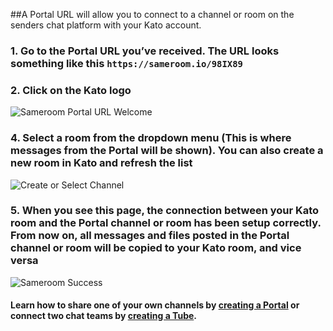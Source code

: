 ##A Portal URL will allow you to connect to a channel or room on the senders chat platform with your Kato account.

### 1. Go to the Portal URL you’ve received. The URL looks something like this `https://sameroom.io/98IX89`

### 2. Click on the Kato logo
![Sameroom Portal URL Welcome](https://in.kato.im/c76bb40f2a2e9a68eaa13a3ae2c8d8e4627c565c77aca6158f001f5492ec7724/Sameroom-Select-Platform-_0006_Kato.png)

### 4. Select a room from the dropdown menu (This is where messages from the Portal will be shown). You can also create a new room in Kato and refresh the list
![Create or Select Channel](https://in.kato.im/f3e2a5d2c14da062602e45bc1cf2b495b672087398f28d09162ded75ff6a848b/Sameroom%20Join%20Portal%20Select%20Room%20ALL.png)

### 5. When you see this page, the connection between your Kato room and the Portal channel or room has been setup correctly. From now on, all messages and files posted in the Portal channel or room will be copied to your Kato room, and vice versa
![Sameroom Success](https://in.kato.im/bc1ac42c1d1d5632a436e92b5b3603422261f99a64c602007a895ecd38973336/Sameroom%20Join%20Portal%20Success%20copy.png)

#### Learn how to share one of your own channels by [creating a Portal](/getting-started/en/portal/slack) or connect two chat teams by [creating a Tube](/getting-started/en/tube/slack).
